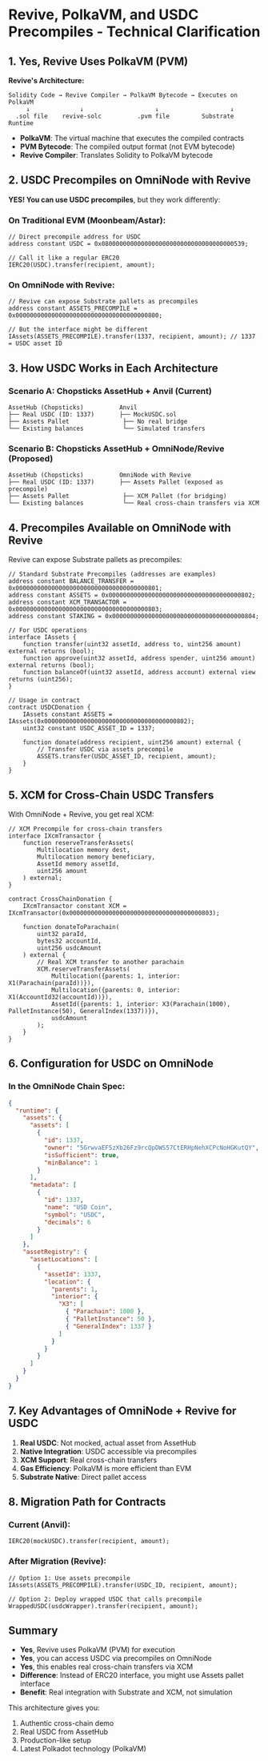 # Revive, PolkaVM, and USDC Precompiles - Technical Clarification

## 1. Yes, Revive Uses PolkaVM (PVM)

**Revive's Architecture:**

```
Solidity Code → Revive Compiler → PolkaVM Bytecode → Executes on PolkaVM
     ↓              ↓                    ↓                    ↓
  .sol file    revive-solc          .pvm file         Substrate Runtime
```

- **PolkaVM**: The virtual machine that executes the compiled contracts
- **PVM Bytecode**: The compiled output format (not EVM bytecode)
- **Revive Compiler**: Translates Solidity to PolkaVM bytecode

## 2. USDC Precompiles on OmniNode with Revive

**YES! You can use USDC precompiles**, but they work differently:

### On Traditional EVM (Moonbeam/Astar):

```solidity
// Direct precompile address for USDC
address constant USDC = 0x0800000000000000000000000000000000000539;

// Call it like a regular ERC20
IERC20(USDC).transfer(recipient, amount);
```

### On OmniNode with Revive:

```solidity
// Revive can expose Substrate pallets as precompiles
address constant ASSETS_PRECOMPILE = 0x0000000000000000000000000000000000000800;

// But the interface might be different
IAssets(ASSETS_PRECOMPILE).transfer(1337, recipient, amount); // 1337 = USDC asset ID
```

## 3. How USDC Works in Each Architecture

### Scenario A: Chopsticks AssetHub + Anvil (Current)

```
AssetHub (Chopsticks)          Anvil
├── Real USDC (ID: 1337)       ├── MockUSDC.sol
├── Assets Pallet               ├── No real bridge
└── Existing balances           └── Simulated transfers
```

### Scenario B: Chopsticks AssetHub + OmniNode/Revive (Proposed)

```
AssetHub (Chopsticks)          OmniNode with Revive
├── Real USDC (ID: 1337)       ├── Assets Pallet (exposed as precompile)
├── Assets Pallet               ├── XCM Pallet (for bridging)
└── Existing balances           └── Real cross-chain transfers via XCM
```

## 4. Precompiles Available on OmniNode with Revive

Revive can expose Substrate pallets as precompiles:

```solidity
// Standard Substrate Precompiles (addresses are examples)
address constant BALANCE_TRANSFER = 0x0000000000000000000000000000000000000801;
address constant ASSETS = 0x0000000000000000000000000000000000000802;
address constant XCM_TRANSACTOR = 0x0000000000000000000000000000000000000803;
address constant STAKING = 0x0000000000000000000000000000000000000804;

// For USDC operations
interface IAssets {
    function transfer(uint32 assetId, address to, uint256 amount) external returns (bool);
    function approve(uint32 assetId, address spender, uint256 amount) external returns (bool);
    function balanceOf(uint32 assetId, address account) external view returns (uint256);
}

// Usage in contract
contract USDCDonation {
    IAssets constant ASSETS = IAssets(0x0000000000000000000000000000000000000802);
    uint32 constant USDC_ASSET_ID = 1337;

    function donate(address recipient, uint256 amount) external {
        // Transfer USDC via assets precompile
        ASSETS.transfer(USDC_ASSET_ID, recipient, amount);
    }
}
```

## 5. XCM for Cross-Chain USDC Transfers

With OmniNode + Revive, you get real XCM:

```solidity
// XCM Precompile for cross-chain transfers
interface IXcmTransactor {
    function reserveTransferAssets(
        Multilocation memory dest,
        Multilocation memory beneficiary,
        AssetId memory assetId,
        uint256 amount
    ) external;
}

contract CrossChainDonation {
    IXcmTransactor constant XCM = IXcmTransactor(0x0000000000000000000000000000000000000803);

    function donateToParachain(
        uint32 paraId,
        bytes32 accountId,
        uint256 usdcAmount
    ) external {
        // Real XCM transfer to another parachain
        XCM.reserveTransferAssets(
            Multilocation({parents: 1, interior: X1(Parachain(paraId))}),
            Multilocation({parents: 0, interior: X1(AccountId32(accountId))}),
            AssetId({parents: 1, interior: X3(Parachain(1000), PalletInstance(50), GeneralIndex(1337))}),
            usdcAmount
        );
    }
}
```

## 6. Configuration for USDC on OmniNode

### In the OmniNode Chain Spec:

```json
{
  "runtime": {
    "assets": {
      "assets": [
        {
          "id": 1337,
          "owner": "5GrwvaEF5zXb26Fz9rcQpDWS57CtERHpNehXCPcNoHGKutQY",
          "isSufficient": true,
          "minBalance": 1
        }
      ],
      "metadata": [
        {
          "id": 1337,
          "name": "USD Coin",
          "symbol": "USDC",
          "decimals": 6
        }
      ]
    },
    "assetRegistry": {
      "assetLocations": [
        {
          "assetId": 1337,
          "location": {
            "parents": 1,
            "interior": {
              "X3": [
                { "Parachain": 1000 },
                { "PalletInstance": 50 },
                { "GeneralIndex": 1337 }
              ]
            }
          }
        }
      ]
    }
  }
}
```

## 7. Key Advantages of OmniNode + Revive for USDC

1. **Real USDC**: Not mocked, actual asset from AssetHub
2. **Native Integration**: USDC accessible via precompiles
3. **XCM Support**: Real cross-chain transfers
4. **Gas Efficiency**: PolkaVM is more efficient than EVM
5. **Substrate Native**: Direct pallet access

## 8. Migration Path for Contracts

### Current (Anvil):

```solidity
IERC20(mockUSDC).transfer(recipient, amount);
```

### After Migration (Revive):

```solidity
// Option 1: Use assets precompile
IAssets(ASSETS_PRECOMPILE).transfer(USDC_ID, recipient, amount);

// Option 2: Deploy wrapped USDC that calls precompile
WrappedUSDC(usdcWrapper).transfer(recipient, amount);
```

## Summary

- **Yes**, Revive uses PolkaVM (PVM) for execution
- **Yes**, you can access USDC via precompiles on OmniNode
- **Yes**, this enables real cross-chain transfers via XCM
- **Difference**: Instead of ERC20 interface, you might use Assets pallet interface
- **Benefit**: Real integration with Substrate and XCM, not simulation

This architecture gives you:

1. Authentic cross-chain demo
2. Real USDC from AssetHub
3. Production-like setup
4. Latest Polkadot technology (PolkaVM)
